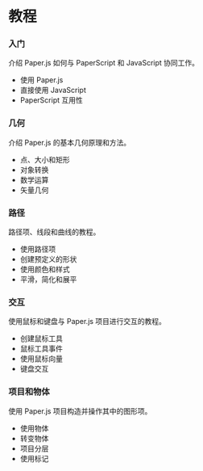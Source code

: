 # 教程

### 入门

介绍 Paper.js 如何与 PaperScript 和 JavaScript 协同工作。

* 使用 Paper.js
* 直接使用 JavaScript
* PaperScript 互用性

### 几何

介绍 Paper.js 的基本几何原理和方法。

* 点、大小和矩形
* 对象转换
* 数学运算
* 矢量几何

### 路径

路径项、线段和曲线的教程。

* 使用路径项
* 创建预定义的形状
* 使用颜色和样式
* 平滑，简化和展平

### 交互

使用鼠标和键盘与 Paper.js 项目进行交互的教程。

* 创建鼠标工具
* 鼠标工具事件
* 使用鼠标向量
* 键盘交互



### 项目和物体

使用 Paper.js 项目构造并操作其中的图形项。

* 使用物体
* 转变物体
* 项目分层
* 使用标记





